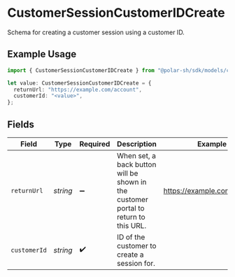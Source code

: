 # CustomerSessionCustomerIDCreate

Schema for creating a customer session using a customer ID.

## Example Usage

```typescript
import { CustomerSessionCustomerIDCreate } from "@polar-sh/sdk/models/components/customersessioncustomeridcreate.js";

let value: CustomerSessionCustomerIDCreate = {
  returnUrl: "https://example.com/account",
  customerId: "<value>",
};
```

## Fields

| Field                                                                               | Type                                                                                | Required                                                                            | Description                                                                         | Example                                                                             |
| ----------------------------------------------------------------------------------- | ----------------------------------------------------------------------------------- | ----------------------------------------------------------------------------------- | ----------------------------------------------------------------------------------- | ----------------------------------------------------------------------------------- |
| `returnUrl`                                                                         | *string*                                                                            | :heavy_minus_sign:                                                                  | When set, a back button will be shown in the customer portal to return to this URL. | https://example.com/account                                                         |
| `customerId`                                                                        | *string*                                                                            | :heavy_check_mark:                                                                  | ID of the customer to create a session for.                                         |                                                                                     |